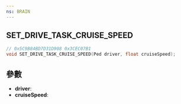 ```yaml
---
ns: BRAIN
---
```

## SET_DRIVE_TASK_CRUISE_SPEED

```c
// 0x5C9B84BD7D31D908 0x3CEC07B1
void SET_DRIVE_TASK_CRUISE_SPEED(Ped driver, float cruiseSpeed);
```


## 參數
* **driver**: 
* **cruiseSpeed**: 

